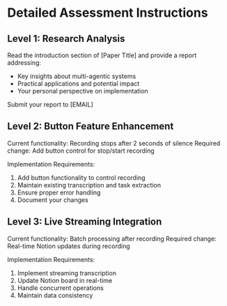 # Detailed Assessment Instructions

## Level 1: Research Analysis
Read the introduction section of [Paper Title] and provide a report addressing:
- Key insights about multi-agentic systems
- Practical applications and potential impact
- Your personal perspective on implementation

Submit your report to [EMAIL]

## Level 2: Button Feature Enhancement
Current functionality: Recording stops after 2 seconds of silence
Required change: Add button control for stop/start recording

Implementation Requirements:
1. Add button functionality to control recording
2. Maintain existing transcription and task extraction
3. Ensure proper error handling
4. Document your changes

## Level 3: Live Streaming Integration
Current functionality: Batch processing after recording
Required change: Real-time Notion updates during recording

Implementation Requirements:
1. Implement streaming transcription
2. Update Notion board in real-time
3. Handle concurrent operations
4. Maintain data consistency
